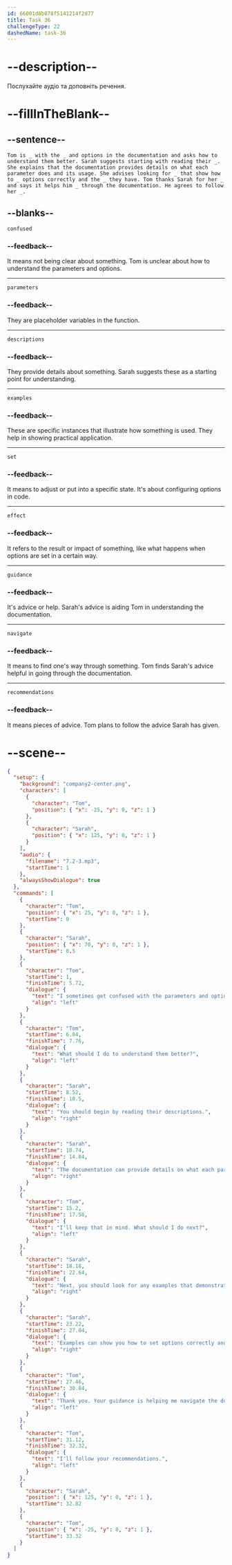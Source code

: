 ```yaml
---
id: 66001d8b878f5141214f2d77
title: Task 36
challengeType: 22
dashedName: task-36
---
```


<!-- (Audio) The whole dialogue -->

# --description--

Послухайте аудіо та доповніть речення.

# --fillInTheBlank--

## --sentence--

`Tom is _ with the _ and options in the documentation and asks how to understand them better. Sarah suggests starting with reading their _. She explains that the documentation provides details on what each parameter does and its usage. She advises looking for _ that show how to _ options correctly and the _ they have. Tom thanks Sarah for her _ and says it helps him _ through the documentation. He agrees to follow her _.`

## --blanks--

`confused`

### --feedback--

It means not being clear about something. Tom is unclear about how to understand the parameters and options.

---

`parameters`

### --feedback--

They are placeholder variables in the function.

---

`descriptions`

### --feedback--

They provide details about something. Sarah suggests these as a starting point for understanding.

---

`examples`

### --feedback--

These are specific instances that illustrate how something is used. They help in showing practical application.

---

`set`

### --feedback--

It means to adjust or put into a specific state. It's about configuring options in code.

---

`effect`

### --feedback--

It refers to the result or impact of something, like what happens when options are set in a certain way.

---

`guidance`

### --feedback--

It's advice or help. Sarah's advice is aiding Tom in understanding the documentation.

---

`navigate`

### --feedback--

It means to find one's way through something. Tom finds Sarah's advice helpful in going through the documentation.

---

`recommendations`

### --feedback--

It means pieces of advice. Tom plans to follow the advice Sarah has given.

# --scene--

```json
{
  "setup": {
    "background": "company2-center.png",
    "characters": [
      {
        "character": "Tom",
        "position": { "x": -25, "y": 0, "z": 1 }
      },
      {
        "character": "Sarah",
        "position": { "x": 125, "y": 0, "z": 1 }
      }
    ],
    "audio": {
      "filename": "7.2-3.mp3",
      "startTime": 1
    },
    "alwaysShowDialogue": true
  },
  "commands": [
    {
      "character": "Tom",
      "position": { "x": 25, "y": 0, "z": 1 },
      "startTime": 0
    },
    {
      "character": "Sarah",
      "position": { "x": 70, "y": 0, "z": 1 },
      "startTime": 0.5
    },
    {
      "character": "Tom",
      "startTime": 1,
      "finishTime": 5.72,
      "dialogue": {
        "text": "I sometimes get confused with the parameters and options listed in the documentation.",
        "align": "left"
      }
    },
    {
      "character": "Tom",
      "startTime": 6.04,
      "finishTime": 7.76,
      "dialogue": {
        "text": "What should I do to understand them better?",
        "align": "left"
      }
    },
    {
      "character": "Sarah",
      "startTime": 8.52,
      "finishTime": 10.5,
      "dialogue": {
        "text": "You should begin by reading their descriptions.",
        "align": "right"
      }
    },
    {
      "character": "Sarah",
      "startTime": 10.74,
      "finishTime": 14.84,
      "dialogue": {
        "text": "The documentation can provide details on what each parameter does and how to use it.",
        "align": "right"
      }
    },
    {
      "character": "Tom",
      "startTime": 15.2,
      "finishTime": 17.58,
      "dialogue": {
        "text": "I'll keep that in mind. What should I do next?",
        "align": "left"
      }
    },
    {
      "character": "Sarah",
      "startTime": 18.18,
      "finishTime": 22.64,
      "dialogue": {
        "text": "Next, you should look for any examples that demonstrate how to use these parameters in practice.",
        "align": "right"
      }
    },
    {
      "character": "Sarah",
      "startTime": 23.22,
      "finishTime": 27.04,
      "dialogue": {
        "text": "Examples can show you how to set options correctly and what effect they have on the code.",
        "align": "right"
      }
    },
    {
      "character": "Tom",
      "startTime": 27.46,
      "finishTime": 30.84,
      "dialogue": {
        "text": "Thank you. Your guidance is helping me navigate the documentation better.",
        "align": "left"
      }
    },
    {
      "character": "Tom",
      "startTime": 31.12,
      "finishTime": 32.32,
      "dialogue": {
        "text": "I'll follow your recommendations.",
        "align": "left"
      }
    },
    {
      "character": "Sarah",
      "position": { "x": 125, "y": 0, "z": 1 },
      "startTime": 32.82
    },
    {
      "character": "Tom",
      "position": { "x": -25, "y": 0, "z": 1 },
      "startTime": 33.32
    }
  ]
}
```
